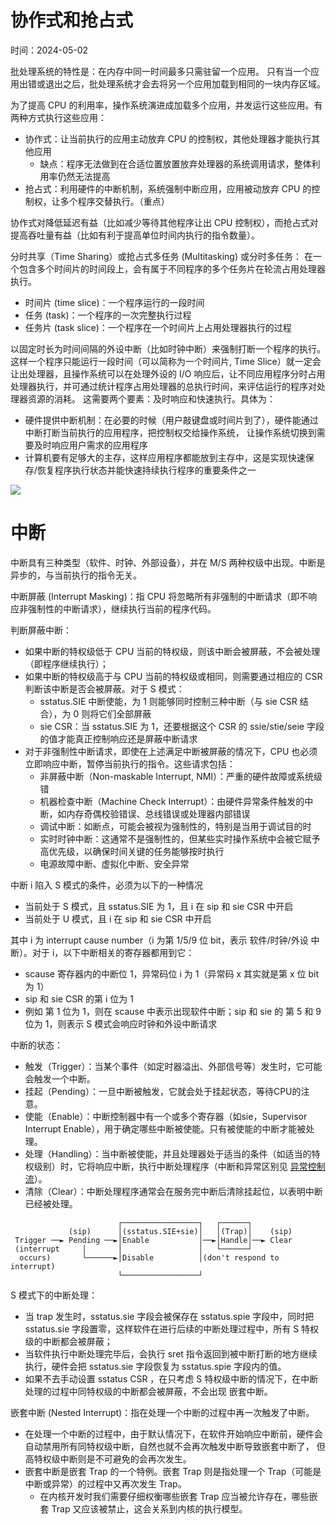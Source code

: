 # 协作式和抢占式

时间：2024-05-02

批处理系统的特性是：在内存中同一时间最多只需驻留一个应用。
只有当一个应用出错或退出之后，批处理系统才会去将另一个应用加载到相同的一块内存区域。

为了提高 CPU 的利用率，操作系统演进成加载多个应用，并发运行这些应用。有两种方式执行这些应用：
* 协作式：让当前执行的应用主动放弃 CPU 的控制权，其他处理器才能执行其他应用
    * 缺点：程序无法做到在合适位置放置放弃处理器的系统调用请求，整体利用率仍然无法提高
* 抢占式：利用硬件的中断机制，系统强制中断应用，应用被动放弃 CPU 的控制权，让多个程序交替执行。（重点）

协作式对降低延迟有益（比如减少等待其他程序让出 CPU 控制权），而抢占式对提高吞吐量有益（比如有利于提高单位时间内执行的指令数量）。

分时共享（Time Sharing）或抢占式多任务 (Multitasking) 或分时多任务：
在一个包含多个时间片的时间段上，会有属于不同程序的多个任务片在轮流占用处理器执行。

* 时间片 (time slice)：一个程序运行的一段时间
* 任务 (task)：一个程序的一次完整执行过程
* 任务片 (task slice)：一个程序在一个时间片上占用处理器执行的过程

以固定时长为时间间隔的外设中断（比如时钟中断）来强制打断一个程序的执行。
这样一个程序只能运行一段时间（可以简称为一个时间片, Time Slice）就一定会让出处理器，且操作系统可以在处理外设的
I/O 响应后，让不同应用程序分时占用处理器执行，并可通过统计程序占用处理器的总执行时间，来评估运行的程序对处理器资源的消耗。
这需要两个要素：及时响应和快速执行。具体为：
* 硬件提供中断机制：在必要的时候（用户敲键盘或时间片到了），硬件能通过中断打断当前执行的应用程序，把控制权交给操作系统，
  让操作系统切换到需要及时响应用户需求的应用程序
* 计算机要有足够大的主存，这样应用程序都能放到主存中，这是实现快速保存/恢复程序执行状态并能快速持续执行程序的重要条件之一


![](https://rcore-os.cn/rCore-Tutorial-Book-v3/_images/time-task-multiprog-os-detail.png)

# 中断

中断具有三种类型（软件、时钟、外部设备），并在 M/S 两种权级中出现。中断是异步的，与当前执行的指令无关。

中断屏蔽 (Interrupt Masking)：指 CPU 将忽略所有非强制的中断请求（即不响应非强制性的中断请求），继续执行当前的程序代码。

判断屏蔽中断：
* 如果中断的特权级低于 CPU 当前的特权级，则该中断会被屏蔽，不会被处理（即程序继续执行）；
* 如果中断的特权级高于与 CPU 当前的特权级或相同，则需要通过相应的 CSR 判断该中断是否会被屏蔽。对于 S 模式：
  * sstatus.SIE 中断使能，为 1 则能够同时控制三种中断（与 sie CSR 结合），为 0 则将它们全部屏蔽
  * sie CSR：当 sstatus.SIE 为 1，还要根据这个 CSR 的 ssie/stie/seie 字段的值才能真正控制响应还是屏蔽中断请求
* 对于非强制性中断请求，即使在上述满足中断被屏蔽的情况下，CPU 也必须立即响应中断，暂停当前执行的指令。这些请求包括：
  * 非屏蔽中断（Non-maskable Interrupt, NMI）：严重的硬件故障或系统级错
  * 机器检查中断（Machine Check Interrupt）：由硬件异常条件触发的中断，如内存奇偶校验错误、总线错误或处理器内部错误
  * 调试中断：如断点，可能会被视为强制性的，特别是当用于调试目的时
  * 实时时钟中断：这通常不是强制性的，但某些实时操作系统中会被它赋予高优先级，以确保时间关键的任务能够按时执行
  * 电源故障中断、虚拟化中断、安全异常

中断 i 陷入 S 模式的条件，必须为以下的一种情况
* 当前处于 S 模式，且 sstatus.SIE 为 1，且 i 在 sip 和 sie CSR 中开启
* 当前处于 U 模式，且 i 在 sip 和 sie CSR 中开启

其中 i 为 interrupt cause number（i 为第 1/5/9 位 bit，表示 软件/时钟/外设 中断）。对于 i，以下中断相关的寄存器都用到它：
* scause 寄存器内的中断位 1，异常码位 i 为 1（异常码 x 其实就是第 x 位 bit 为 1）
* sip 和 sie CSR 的第 i 位为 1
* 例如 第 1 位为 1，则在 scause 中表示出现软件中断；sip 和 sie 的 第 5 和 9 位为 1，则表示 S 模式会响应时钟和外设中断请求

中断的状态：
* 触发（Trigger）：当某个事件（如定时器溢出、外部信号等）发生时，它可能会触发一个中断。
* 挂起（Pending）：一旦中断被触发，它就会处于挂起状态，等待CPU的注意。
* 使能（Enable）：中断控制器中有一个或多个寄存器（如sie，Supervisor Interrupt Enable），用于确定哪些中断被使能。只有被使能的中断才能被处理。
* 处理（Handling）：当中断被使能，并且处理器处于适当的条件（如适当的特权级别）时，它将响应中断，执行中断处理程序（中断和异常区别见 [异常控制流]）。
* 清除（Clear）：中断处理程序通常会在服务完中断后清除挂起位，以表明中断已经被处理。

[异常控制流]: ./rcore-privilege.md#异常控制流

```text
                        ┌─────────────────┐   ┌──────┐         
             (sip)      │(sstatus.SIE+sie)│   │(Trap)│    (sip)
 Trigger ──► Pending ──►│Enable           │──►│Handle│──► Clear
 (interrupt     │       │                 │   └──────┘         
  occurs)       └──────►│Disable          │(don't respond to interrupt)
                        └─────────────────┘
```

S 模式下的中断处理：
* 当 trap 发生时，sstatus.sie 字段会被保存在 sstatus.spie 字段中，同时把 sstatus.sie 字段置零，这样软件在进行后续的中断处理过程中，所有
  S 特权级的中断都会被屏蔽；
* 当软件执行中断处理完毕后，会执行 sret 指令返回到被中断打断的地方继续执行，硬件会把 sstatus.sie 字段恢复为 sstatus.spie 字段内的值。
* 如果不去手动设置 sstatus CSR ，在只考虑 S 特权级中断的情况下，在中断处理的过程中同特权级的中断都会被屏蔽，不会出现 嵌套中断。

嵌套中断 (Nested Interrupt)：指在处理一个中断的过程中再一次触发了中断。
* 在处理一个中断的过程中，由于默认情况下，在软件开始响应中断前，硬件会自动禁用所有同特权级中断，自然也就不会再次触发中断导致嵌套中断了，
 但高特权级中断则是不可避免的会再次发生。
* 嵌套中断是嵌套 Trap 的一个特例。嵌套 Trap 则是指处理一个 Trap（可能是中断或异常）的过程中又再次发生 Trap。
  * 在内核开发时我们需要仔细权衡哪些嵌套 Trap 应当被允许存在，哪些嵌套 Trap 又应该被禁止，这会关系到内核的执行模型。

